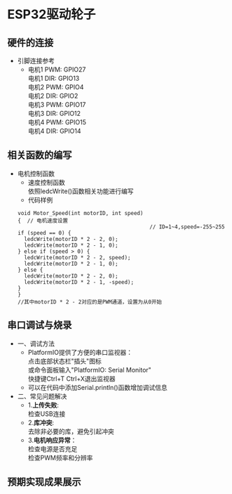 # ESP32驱动轮子
## 硬件的连接
- 引脚连接参考
  * 电机1 PWM: GPIO27
  <br>电机1 DIR: GPIO13
  <br>电机2 PWM: GPIO4
  <br>电机2 DIR: GPIO2
  <br>电机3 PWM: GPIO17
  <br>电机3 DIR: GPIO12
  <br>电机4 PWM: GPIO15
  <br>电机4 DIR: GPIO14
## 相关函数的编写
- 电机控制函数
  * 速度控制函数
  <br>依照ledcWrite()函数相关功能进行编写
  * 代码样例
  ```
  void Motor_Speed(int motorID, int speed) 
  {  // 电机速度设置
                                            // ID=1~4,speed=-255~255
  if (speed == 0) {
    ledcWrite(motorID * 2 - 2, 0);
    ledcWrite(motorID * 2 - 1, 0);
  } else if (speed > 0) {
    ledcWrite(motorID * 2 - 2, speed);
    ledcWrite(motorID * 2 - 1, 0);
  } else {
    ledcWrite(motorID * 2 - 2, 0);
    ledcWrite(motorID * 2 - 1, -speed);
  }
  }
  //其中motorID * 2 - 2对应的是PWM通道，设置为从0开始
  ```
## 串口调试与烧录
- 一、调试方法
  * PlatformIO提供了方便的串口监视器：
  <br>点击底部状态栏"插头"图标
  <br>或命令面板输入"PlatformIO: Serial Monitor"
  <br>快捷键Ctrl+T Ctrl+X退出监视器
  * 可以在代码中添加Serial.println()函数增加调试信息
- 二、常见问题解决
  * 1.**上传失败**:
  <br>检查USB连接
  * 2.**库冲突**:
  <br>去除非必要的库，避免引起冲突
  * 3.**电机响应异常**：
  <br>检查电源是否充足
  <br>检查PWM频率和分辨率

## 预期实现成果展示